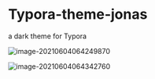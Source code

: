 # Typora-theme-jonas
a dark theme for Typora

![image-20210604064249870](https://github.com/Wolfxin/Typora-theme-jonas/blob/main/README.assets/image-20210604064249870.png)

![image-20210604064342760](https://github.com/Wolfxin/Typora-theme-jonas/blob/main/README.assets/image-20210604064342760.png)

